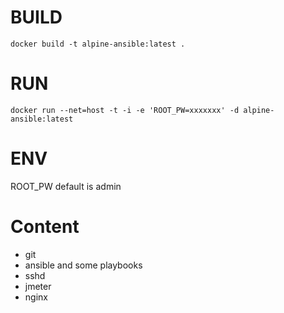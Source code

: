 # BUILD

`docker build -t alpine-ansible:latest .`

# RUN

`docker run --net=host -t -i -e 'ROOT_PW=xxxxxxx' -d alpine-ansible:latest`

# ENV

ROOT_PW  default is admin

# Content

- git
- ansible and some playbooks
- sshd
- jmeter
- nginx
